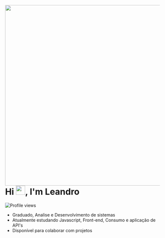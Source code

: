 <img align="right" height="590em" src="svg"/>
<h1 align="left">Hi <img src="https://raw.githubusercontent.com/kaueMarques/kaueMarques/master/hi.gif" height="30px">, I'm Leandro</h1>
<p align="left"> <img src="https://komarev.com/ghpvc/?username=leandrollobo&color=blue" alt="Profile views" /> </p>

- Graduado, Analise e Desenvolvimento de sistemas
- Atualmente estudando Javascript, Front-end, Consumo e aplicação de API's
- Disponível para colaborar com projetos

  

<!---
Leandrollobo/Leandrollobo is a ✨ special ✨ repository because its `README.md` (this file) appears on your GitHub profile.
You can click the Preview link to take a look at your changes.
--->
